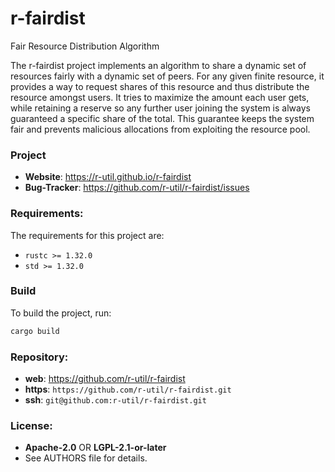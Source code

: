 r-fairdist
==========

Fair Resource Distribution Algorithm

The r-fairdist project implements an algorithm to share a dynamic set of
resources fairly with a dynamic set of peers. For any given finite resource, it
provides a way to request shares of this resource and thus distribute the
resource amongst users. It tries to maximize the amount each user gets, while
retaining a reserve so any further user joining the system is always guaranteed
a specific share of the total. This guarantee keeps the system fair and
prevents malicious allocations from exploiting the resource pool.

### Project

 - **Website**: <https://r-util.github.io/r-fairdist>
 - **Bug-Tracker**: <https://github.com/r-util/r-fairdist/issues>

### Requirements:

The requirements for this project are:

 * `rustc >= 1.32.0`
 * `std >= 1.32.0`

### Build

To build the project, run:

```sh
cargo build
```

### Repository:

 - **web**:   <https://github.com/r-util/r-fairdist>
 - **https**: `https://github.com/r-util/r-fairdist.git`
 - **ssh**:   `git@github.com:r-util/r-fairdist.git`

### License:

 - **Apache-2.0** OR **LGPL-2.1-or-later**
 - See AUTHORS file for details.
